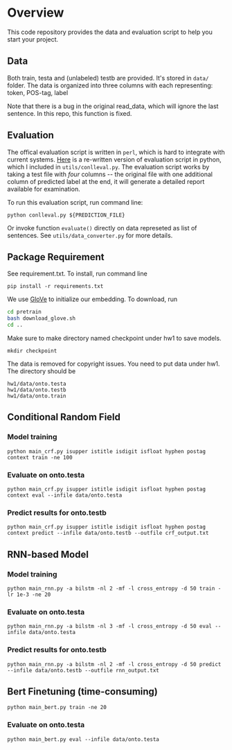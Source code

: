 # Overview

This code repository provides the data  and evaluation script to help you start your project.

## Data

Both train, testa and (unlabeled) testb are provided. It's stored in `data/` folder. The data is organized into three columns with each representing: token, POS-tag, label

Note that there is a bug in the original read_data, which will ignore the last sentence. In this repo, this function is fixed.

## Evaluation

The offical evaluation script is written in `perl`, which is hard to integrate with current systems. [Here](https://github.com/spyysalo/conlleval.py) is a re-written version of evaluation script in python, which I included in `utils/conlleval.py`. The evaluation script works by taking a test file with *four* columns -- the original file with one additional column of predicted label at the end, it will generate a detailed report available for examination. 

To run this evaluation script, run command line:

`python conlleval.py ${PREDICTION_FILE}`

Or invoke function `evaluate()` directly on data represeted as list of sentences. See `utils/data_converter.py` for more details.


## Package Requirement
See requirement.txt. To install, run command line

`pip install -r requirements.txt`

We use [GloVe](https://nlp.stanford.edu/projects/glove/) to initialize our embedding. To download, run

```bash
cd pretrain
bash download_glove.sh
cd ..
```

Make sure to make directory named checkpoint under hw1 to save models.

`mkdir checkpoint`

The data is removed for copyright issues. You need to put data under hw1. The directory should be

```
hw1/data/onto.testa
hw1/data/onto.testb
hw1/data/onto.train
```

## Conditional Random Field
### Model training

`python main_crf.py isupper istitle isdigit isfloat hyphen postag context train -ne 100`

### Evaluate on onto.testa

`python main_crf.py isupper istitle isdigit isfloat hyphen postag context eval --infile data/onto.testa`

### Predict results for onto.testb

`python main_crf.py isupper istitle isdigit isfloat hyphen postag context predict --infile data/onto.testb --outfile crf_output.txt`

## RNN-based Model
### Model training

`python main_rnn.py -a bilstm -nl 2 -mf -l cross_entropy -d 50 train -lr 1e-3 -ne 20`

### Evaluate on onto.testa

`python main_rnn.py -a bilstm -nl 3 -mf -l cross_entropy -d 50 eval --infile data/onto.testa`

### Predict results for onto.testb

`python main_rnn.py -a bilstm -nl 2 -mf -l cross_entropy -d 50 predict --infile data/onto.testb --outfile rnn_output.txt`

## Bert Finetuning (time-consuming)

`python main_bert.py train -ne 20`

### Evaluate on onto.testa

`python main_bert.py eval --infile data/onto.testa`